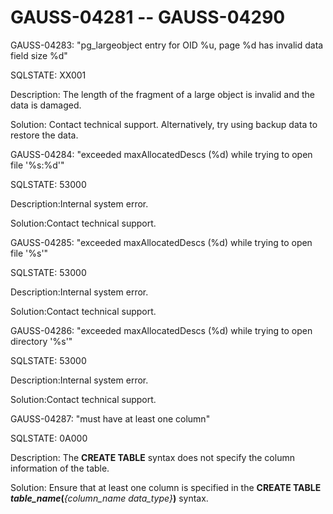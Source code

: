 # GAUSS-04281 -- GAUSS-04290<a name="EN-US_TOPIC_0302073334"></a>

GAUSS-04283: "pg\_largeobject entry for OID %u, page %d has invalid data field size %d"

SQLSTATE: XX001

Description: The length of the fragment of a large object is invalid and the data is damaged.

Solution: Contact technical support. Alternatively, try using backup data to restore the data.

GAUSS-04284: "exceeded maxAllocatedDescs \(%d\) while trying to open file '%s:%d'"

SQLSTATE: 53000

Description:Internal system error.

Solution:Contact technical support.

GAUSS-04285: "exceeded maxAllocatedDescs \(%d\) while trying to open file '%s'"

SQLSTATE: 53000

Description:Internal system error.

Solution:Contact technical support.

GAUSS-04286: "exceeded maxAllocatedDescs \(%d\) while trying to open directory '%s'"

SQLSTATE: 53000

Description:Internal system error.

Solution:Contact technical support.

GAUSS-04287: "must have at least one column"

SQLSTATE: 0A000

Description: The  **CREATE TABLE**  syntax does not specify the column information of the table.

Solution: Ensure that at least one column is specified in the  **CREATE TABLE **_table\_name_**\(**_\{column\_name data\_type\}_**\)**  syntax.

